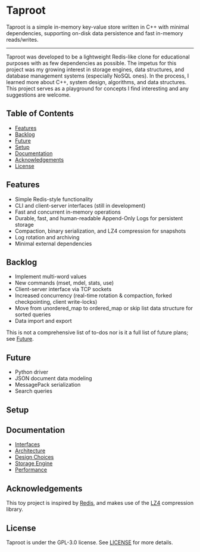 # Taproot

Taproot is a simple in-memory key-value store written in C++ with minimal dependencies, supporting on-disk data persistence and fast in-memory reads/writes.

-----

Taproot was developed to be a lightweight Redis-like clone for educational purposes with as few dependencies as possible. The impetus for this project was my growing interest in storage engines, data structures, and database management systems (especially NoSQL ones). In the process, I learned more about C++, system design, algorithms, and data structures. This project serves as a playground for concepts I find interesting and any suggestions are welcome.

## Table of Contents

- [Features](#features)
- [Backlog](#backlog)
- [Future](#future)
- [Setup](#setup)
- [Documentation](#documentation)
- [Acknowledgements](#acknowledgements)
- [License](#license)

## Features

- Simple Redis-style functionality
- CLI and client-server interfaces (still in development)
- Fast and concurrent in-memory operations
- Durable, fast, and human-readable Append-Only Logs for persistent storage
- Compaction, binary serialization, and LZ4 compression for snapshots
- Log rotation and archiving
- Minimal external dependencies

## Backlog

- Implement multi-word values
- New commands (mset, mdel, stats, use)
- Client-server interface via TCP sockets
- Increased concurrency (real-time rotation & compaction, forked checkpointing, client write-locks)
- Move from unordered_map to ordered_map or skip list data structure for sorted queries
- Data import and export

This is not a comprehensive list of to-dos nor is it a full list of future plans; see [Future](#future).

## Future

- Python driver
- JSON document data modeling
- MessagePack serialization
- Search queries

## Setup

## Documentation

- [Interfaces](docs/interfaces.md)
- [Architecture](docs/architecture.md)
- [Design Choices](docs/design-choices.md)
- [Storage Engine](docs/storage.md)
- [Performance](docs/performance.md)

## Acknowledgements

This toy project is inspired by [Redis](https://github.com/redis/redis), and makes use of the [LZ4](https://github.com/lz4/lz4) compression library.

## License

Taproot is under the GPL-3.0 license. See [LICENSE](LICENSE) for more details.